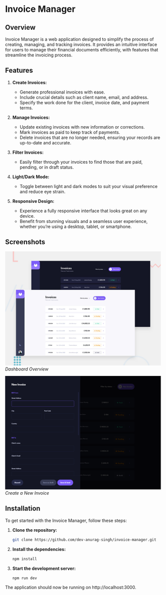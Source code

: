 # Invoice Manager

## Overview

Invoice Manager is a web application designed to simplify the process of creating, managing, and tracking invoices. It provides an intuitive interface for users to manage their financial documents efficiently, with features that streamline the invoicing process.

## Features

1. **Create Invoices:**

   - Generate professional invoices with ease.
   - Include crucial details such as client name, email, and address.
   - Specify the work done for the client, invoice date, and payment terms.

2. **Manage Invoices:**

   - Update existing invoices with new information or corrections.
   - Mark invoices as paid to keep track of payments.
   - Delete invoices that are no longer needed, ensuring your records are up-to-date and accurate.

3. **Filter Invoices:**

   - Easily filter through your invoices to find those that are paid, pending, or in draft status.

4. **Light/Dark Mode:**

   - Toggle between light and dark modes to suit your visual preference and reduce eye strain.

5. **Responsive Design:**
   - Experience a fully responsive interface that looks great on any device.
   - Benefit from stunning visuals and a seamless user experience, whether you’re using a desktop, tablet, or smartphone.

## Screenshots

![Dashboard](screenshots/preview.jpg)
_Dashboard Overview_

![Create Invoice](screenshots/create-invoice.png)
_Create a New Invoice_

## Installation

To get started with the Invoice Manager, follow these steps:

1. **Clone the repository:**
   ```bash
   git clone https://github.com/dev-anurag-singh/invoice-manager.git
   ```
2. **Install the dependencies:**
   ```bash
   npm install
   ```
3. **Start the development server:**
   ```bash
   npm run dev
   ```

The application should now be running on http://localhost:3000.
